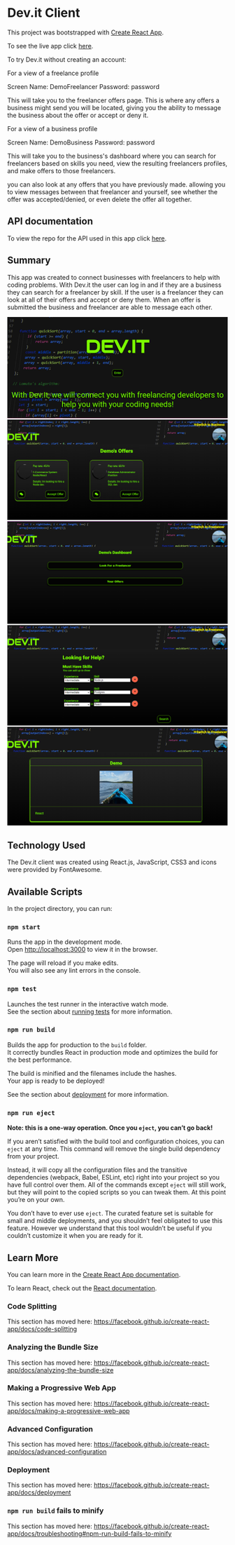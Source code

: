 # Dev.it Client

This project was bootstrapped with [Create React App](https://github.com/facebook/create-react-app).

To see the live app click [here](https://capstone11.vercel.app/).

To try Dev.it without creating an account:

For a view of a freelance profile

Screen Name: DemoFreelancer
Password: password

This will take you to the freelancer offers page.  This is where any offers a business might send you will be located, giving you the ability to message the business about the offer or accept or deny it.

For a view of a business profile

Screen Name:  DemoBusiness
Password: password

This will take you to the business's dashboard where you can search for freelancers based on skills you need, view the resulting freelancers profiles, and make offers to those freelancers.

you can also look at any offers that you have previously made.  allowing you to view messages between that freelancer and yourself, see whether the offer was accepted/denied, or even delete the offer all together.  


## API documentation

To view the repo for the API used in this app click [here](https://github.com/ttilley02/devit).

## Summary

This app was created to connect businesses with freelancers to help with coding problems. With Dev.it the user can log in and if they are a business they can search for a freelancer by skill. If the user is a freelancer they can look at all of their offers and accept or deny them. When an offer is submitted the business and freelancer are able to message each other.

![Landing page](./src/imgs/landing.png)
![Freelance Offers page](./src/imgs/floffers.png)
![Business Dashboard](./src/imgs/bizdash.png)
![Search page](./src/imgs/search.png)
![Results page](./src/imgs/result.png)

## Technology Used

The Dev.it client was created using React.js, JavaScript, CSS3 and icons were provided by FontAwesome.

## Available Scripts

In the project directory, you can run:

### `npm start`

Runs the app in the development mode.<br />
Open [http://localhost:3000](http://localhost:3000) to view it in the browser.

The page will reload if you make edits.<br />
You will also see any lint errors in the console.

### `npm test`

Launches the test runner in the interactive watch mode.<br />
See the section about [running tests](https://facebook.github.io/create-react-app/docs/running-tests) for more information.

### `npm run build`

Builds the app for production to the `build` folder.<br />
It correctly bundles React in production mode and optimizes the build for the best performance.

The build is minified and the filenames include the hashes.<br />
Your app is ready to be deployed!

See the section about [deployment](https://facebook.github.io/create-react-app/docs/deployment) for more information.

### `npm run eject`

**Note: this is a one-way operation. Once you `eject`, you can’t go back!**

If you aren’t satisfied with the build tool and configuration choices, you can `eject` at any time. This command will remove the single build dependency from your project.

Instead, it will copy all the configuration files and the transitive dependencies (webpack, Babel, ESLint, etc) right into your project so you have full control over them. All of the commands except `eject` will still work, but they will point to the copied scripts so you can tweak them. At this point you’re on your own.

You don’t have to ever use `eject`. The curated feature set is suitable for small and middle deployments, and you shouldn’t feel obligated to use this feature. However we understand that this tool wouldn’t be useful if you couldn’t customize it when you are ready for it.

## Learn More

You can learn more in the [Create React App documentation](https://facebook.github.io/create-react-app/docs/getting-started).

To learn React, check out the [React documentation](https://reactjs.org/).

### Code Splitting

This section has moved here: https://facebook.github.io/create-react-app/docs/code-splitting

### Analyzing the Bundle Size

This section has moved here: https://facebook.github.io/create-react-app/docs/analyzing-the-bundle-size

### Making a Progressive Web App

This section has moved here: https://facebook.github.io/create-react-app/docs/making-a-progressive-web-app

### Advanced Configuration

This section has moved here: https://facebook.github.io/create-react-app/docs/advanced-configuration

### Deployment

This section has moved here: https://facebook.github.io/create-react-app/docs/deployment

### `npm run build` fails to minify

This section has moved here: https://facebook.github.io/create-react-app/docs/troubleshooting#npm-run-build-fails-to-minify
